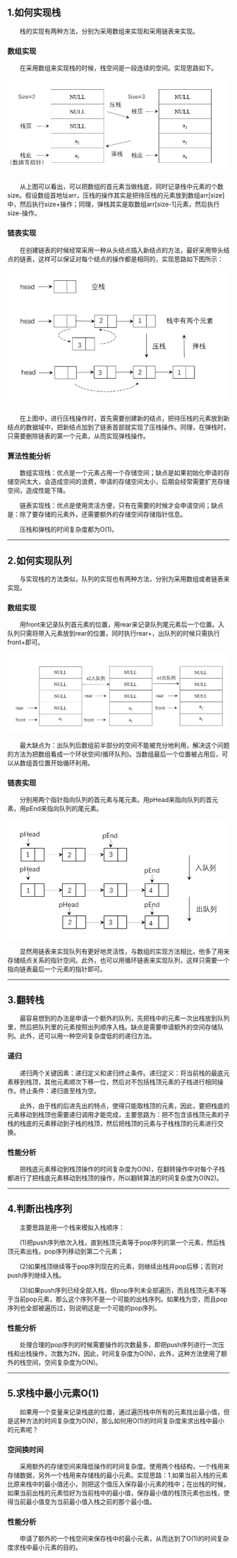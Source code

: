 ## 1.如何实现栈

&emsp;&emsp;栈的实现有两种方法，分别为采用数组来实现和采用链表来实现。

### 数组实现

&emsp;&emsp;在采用数组来实现栈的时候，栈空间是一段连续的空间。实现思路如下。

![](a1.png)

&emsp;&emsp;从上图可以看出，可以把数组的首元素当做栈底，同时记录栈中元素的个数size。假设数组首地址arr，压栈的操作其实是把待压栈的元素放到数组arr[size]中，然后执行size+操作；同理，弹栈其实是取数组arr[size-1]元素，然后执行size-操作。

### 链表实现

&emsp;&emsp;在创建链表的时候经常采用一种从头结点插入新结点的方法，最好采用带头结点的链表，这样可以保证对每个结点的操作都是相同的，实现思路如下图所示：

![](a2.png)

&emsp;&emsp;在上图中，进行压栈操作时，首先需要创建新的结点，把待压栈的元素放到新结点的数据域中，把新结点加到了链表首部就实现了压栈操作。同理，在弹栈时，只需要删除链表的第一个元素，从而实现弹栈操作。

### 算法性能分析

&emsp;&emsp;数组实现栈：优点是一个元素占用一个存储空间；缺点是如果初始化申请的存储空间太大，会造成空间的浪费，申请的存储空间太小，后期会经常需要扩充存储空间，造成性能下降。

&emsp;&emsp;链表实现栈：优点是使用灵活方便，只有在需要的时候才会申请空间；缺点是：除了要存储的元素外，还需要额外的存储空间存储指针信息。

&emsp;&emsp;压栈和弹栈的时间复杂度都为O(1)。

***

## 2.如何实现队列

&emsp;&emsp;与实现栈的方法类似，队列的实现也有两种方法，分别为采用数组或者链表来实现。

### 数组实现

&emsp;&emsp;用front来记录队列首元素的位置，用rear来记录队列尾元素后一个位置。入队列只需将带入元素放到rear的位置，同时执行rear+，出队列的时候只需执行front+即可。

![](a3.png)

&emsp;&emsp;最大缺点为：出队列后数组前半部分的空间不能被充分地利用，解决这个问题的方法为把数组看成一个环状空间(循环队列)。当数组最后一个位置被占用后，可以从数组首位置开始循环利用。

### 链表实现

&emsp;&emsp;分别用两个指针指向队列的首元素与尾元素。用pHead来指向队列的首元素，用pEnd来指向队列的尾元素。

![](a4.png)

&emsp;&emsp;显然用链表来实现队列有更好地灵活性，与数组的实现方法相比，他多了用来存储结点关系的指针空间。此外，也可以用循环链表来实现队列，这样只需要一个指向链表最后一个元素的指针即可。

***

## 3.翻转栈

&emsp;&emsp;最容易想到的办法是申请一个额外的队列，先把栈中的元素一次出栈放到队列里，然后把队列里的元素按照出列顺序入栈。缺点是需要申请额外的空间存储队列。此外，还可以用一种空间复杂度低的的递归方法。

### 递归

&emsp;&emsp;递归两个关键因素：递归定义和递归终止条件。递归定义：将当前栈的最底元素移到栈顶，其他元素顺次下移一位，然后对不包括栈顶元素的子栈进行相同操作。终止条件：递归直至栈为空。

&emsp;&emsp;此外，由于栈的后进先出的特点，使得只能取栈顶的元素，因此，要把栈底的元素移动到栈顶也需要递归调用才能完成，主要思路为：把不包含该栈顶元素的子栈的栈底的元素移动到子栈的栈顶，然后把栈顶的元素与子栈栈顶的元素进行交换。

### 性能分析

&emsp;&emsp;把栈底元素移动到栈顶操作的时间复杂度为O(N)，在翻转操作中对每个子栈都进行了把栈底元素移动到栈顶的操作，所以翻转算法的时间复杂度为O(N2)。

***

## 4.判断出栈序列

&emsp;&emsp;主要思路是用一个栈来模拟入栈顺序：

&emsp;&emsp;(1)把push序列依次入栈，直到栈顶元素等于pop序列的第一个元素，然后栈顶元素出栈，pop序列移动到第二个元素；

&emsp;&emsp;(2)如果栈顶继续等于pop序列现在的元素，则继续出栈并pop后移；否则对push序列继续入栈。

&emsp;&emsp;(3)如果push序列已经全部入栈，但pop序列未全部遍历，而且栈顶元素不等于当前pop元素，那么这个序列不是一个可能的出栈序列。如果栈为空，而且pop序列也全部被遍历过，则说明这是一个可能的pop序列。

### 性能分析

&emsp;&emsp;处理合理的pop序列的时候需要操作的次数最多，即把push序列进行一次压栈和出栈操作，次数为2N，因此，时间复杂度为O(N)，此外，这种方法使用了额外的栈空间，空间复杂度为O(N)。

***

## 5.求栈中最小元素O(1)

&emsp;&emsp;如果用一个变量来记录栈底的位置，通过遍历栈中所有的元素找出最小值，但是这种方法的时间复杂度为O(N)，那么如何用O(1)的时间复杂度来求出栈中最小的元素呢？

### 空间换时间

&emsp;&emsp;采用额外的存储空间来降低操作的时间复杂度。使用两个栈结构，一个栈用来存储数据，另外一个栈用来存储栈的最小元素。实现思路：1.如果当前入栈的元素比原来栈中的最小值还小，则把这个值压入保存最小元素的栈中；在出栈的时候，如果当前出栈的元素恰好为当前栈中的最小值，保存最小值的栈顶元素也出栈，使得当前最小值变为当前最小值入栈之前的那个最小值。

### 性能分析

&emsp;&emsp;申请了额外的一个栈空间来保存栈中的最小元素，从而达到了O(1)的时间复杂度求栈中最小元素的目的。

